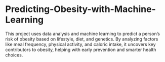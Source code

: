 # Predicting-Obesity-with-Machine-Learning
This project uses data analysis and machine learning to predict a person’s risk of obesity based on lifestyle, diet, and genetics. By analyzing factors like meal frequency, physical activity, and caloric intake, it uncovers key contributors to obesity, helping with early prevention and smarter health choices.
